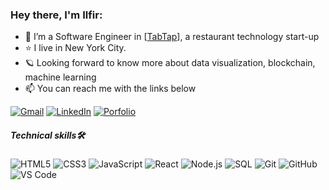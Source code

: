 ### Hey there, I'm Ilfir:


- 🌱 I’m a Software Engineer in [[TabTap](https://taptabapp.com/)], a restaurant technology start-up
- ⭐ I live in New York City.
- 🪐 Looking forward to know more about data visualization, blockchain, machine learning
- :mailbox: You can reach me with the links below

[![Gmail](https://img.shields.io/badge/-GMAIL-D14836?style=for-the-badge&logo=gmail&logoColor=white)](mailto:ilfiryakupov.dev@gmail.com)
[![LinkedIn](https://img.shields.io/badge/-LINKEDIN-0077B5?style=for-the-badge&logo=linkedin&logoColor=white)](https://www.linkedin.com/in/ilfiryakupov)
[![Porfolio](https://img.shields.io/badge/-PORTFOLIO-000000?style=for-the-badge&logo=react&logoColor=white)](https://iyakupov-dev.com/)

##### Technical skills🛠 

![HTML5](https://img.shields.io/badge/-HTML5-000000?style=flat&logo=html5)
![CSS3](https://img.shields.io/badge/-CSS3-%231572B6?style=flat-square&logo=css3)
![JavaScript](https://img.shields.io/badge/-JavaScript-000000?style=flat&logo=javascript)
![React](https://img.shields.io/badge/-React-61DAFB?style=flat-square&logo=react&logoColor=ffffff)
![Node.js](https://img.shields.io/badge/-Node.js-222222?style=flat&logo=node.js&logoColor=339933)
![SQL](https://img.shields.io/badge/-SQL-000000?style=flat&logo=postgresql)
![Git](https://img.shields.io/badge/-Git-%23F05032?style=flat-square&logo=git&logoColor=%23ffffff)
![GitHub](https://img.shields.io/badge/-GitHub-181717?style=flat-square&logo=github)
![VS Code](http://img.shields.io/badge/-VS%20Code-007ACC?style=flat-square&logo=visual-studio-code&logoColor=ffffff)



